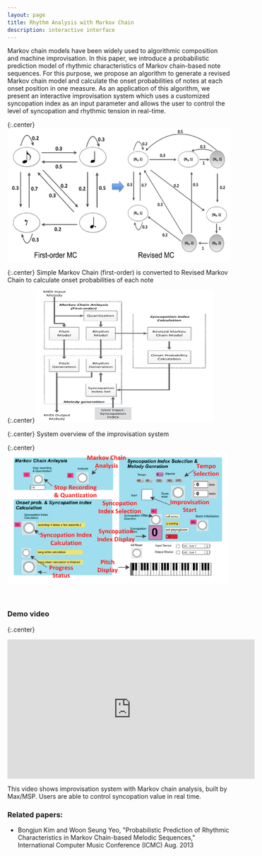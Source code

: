 ```yaml
---
layout: page
title: Rhythm Analysis with Markov Chain
description: interactive interface
---
```


Markov chain models have been widely used to algorithmic composition and machine improvisation. In this paper, we introduce a probabilistic prediction model of rhythmic characteristics of Markov chain-based note sequences. For this purpose, we propose an algorithm to generate a revised Markov chain model and calculate the onset probabilities of notes at each onset position in one measure. As an application of this algorithm, we present an interactive improvisation system which uses a customized syncopation index as an input parameter and allows the user to control the level of syncopation and rhythmic tension in real-time.


{:.center}
<img src="../../pages/files/simpleTorevised.png" width="600" height="300">

{:.center}
Simple Markov Chain (first-order) is converted to Revised Markov Chain to calculate onset probabilities of each note

{:.center}
<img src="../../pages/files/improvisor_systemOverview.png" width="400" height="300">

{:.center}
System overview of the improvisation system

{:.center}
<img src="../../pages/files/MC_improviosr_screenshot.png" width="500" height="300">

<br>

### Demo video

{:.center}
<iframe width="560" height="315" align="middle" src="https://www.youtube.com/embed/5ws-9ceg2c4" frameborder="0" allow="accelerometer; autoplay; encrypted-media; gyroscope; picture-in-picture" allowfullscreen></iframe>

This video shows improvisation system with Markov chain analysis, built by Max/MSP. Users are able to control syncopation value in real time.
<br>

### Related papers:
* Bongjun Kim and Woon Seung Yeo, "Probabilistic Prediction of Rhythmic Characteristics in Markov Chain-based Melodic Sequences," International Computer Music Conference (ICMC) Aug. 2013
<br>